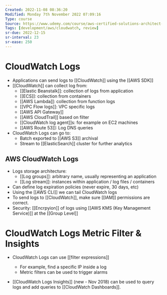 ```yaml
---
Created: 2022-11-08 08:36:20
Modified: Monday 7th November 2022 07:09:16
Type: course
Source: https://www.udemy.com/course/aws-certified-solutions-architect-associate-saa-c01/?xref=E0Aed11STH4LPUQvCz0GJFABTmM=
Tags: [development/aws/cloudwatch, review]
sr-due: 2022-12-15
sr-interval: 23
sr-ease: 250
---
```


# CloudWatch Logs

- Applications can send logs to [[CloudWatch]] using the [[AWS SDK]]
- [[CloudWatch]] can collect log from:
    - [[Elastic Beanstalk]]: collection of logs from application
    - [[ECS]]: collection from containers
    - [[AWS Lambda]]: collection from function logs
    - [[VPC Flow logs]]: VPC specific logs
    - [[AWS API Gateway]]
    - [[AWS CloudTrail]] based on filter
    - [[CloudWatch log agent]]s: for example on EC2 machines
    - [[AWS Route 53]]: Log DNS queries
- CloudWatch Logs can go to:
    - Batch exported to [[AWS S3]] archival
    - Stream to [[ElasticSearch]] cluster for further analytics

## AWS CloudWatch Logs

- Logs storage architecture:
    - [[Log groups]]: arbitrary name, usually representing an application
    - [[Log stream]]: instances within application / log files / containers
- Can define log expiration policies (never expire, 30 days, etc)
- Using the [[AWS CLI]] we can tail CloudWatch logs
- To send logs to [[CloudWatch]], make sure [[IAM]] permissions are correct.
- Security: [[Encrpyion]] of logs using [[AWS KMS (Key Management Service)]] at the [[Group Level]]

# CloudWatch Logs Metric Filter & Insights

- CloudWatch Logs can use [[filter expressions]]
    - For example, find a specific IP inside a log
    - Metric filters can be used to trigger alarms

- [[CloudWatch Logs Insights]] (new - Nov 2018) can be used to query logs and add queries to [[CloudWatch Dashboards]].